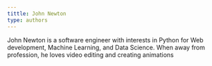 ```yaml
---
tittle: John Newton
type: authors
---
```


 John Newton is a software engineer with interests in Python for Web development, Machine Learning, and Data Science. When away from profession, he loves video editing and  creating animations

